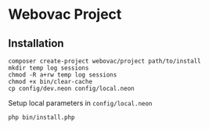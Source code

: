 Webovac Project
=================

Installation
------------
[comment]: # (Still another comment)
```
composer create-project webovac/project path/to/install
mkdir temp log sessions
chmod -R a+rw temp log sessions
chmod +x bin/clear-cache
cp config/dev.neon config/local.neon 
```
Setup local parameters in `config/local.neon`
```
php bin/install.php
```


